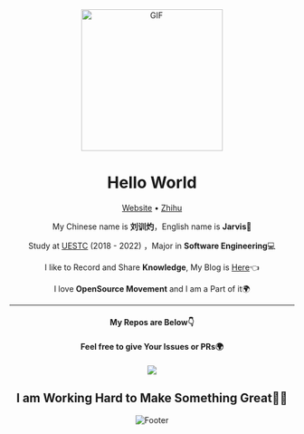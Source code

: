 <div align="center">
<img align="center" alt="GIF" height="250px" src="https://media.giphy.com/media/du3J3cXyzhj75IOgvA/giphy.gif" />

# Hello World 

[Website](https://www.liuxunzhuo.com) • [Zhihu](https://zhihu.com/people/liuxunzhuo)

My Chinese name is **刘训灼**，English name is **Jarvis**🤖️

Study at [UESTC](https://www.uestc.edu.cn) (2018 - 2022) ，Major in **Software Engineering**💻

I like to Record and Share **Knowledge**, My Blog is [Here](https://www.liuxunzhuo.tech)👈

I love **OpenSource Movement** and I am a Part of it🌍

---

#### My Repos are Below👇 

#### Feel free to give Your Issues or PRs🌍

<img  src="https://github-readme-stats.vercel.app/api?username=Xunzhuo&show_icons=true&theme=tokyonight&hide=prs&icon_color=6392DF">

## I am Working Hard to Make Something Great🚀🚀

![Footer](http://picreso.oss-cn-beijing.aliyuncs.com/head.png)

</div>

